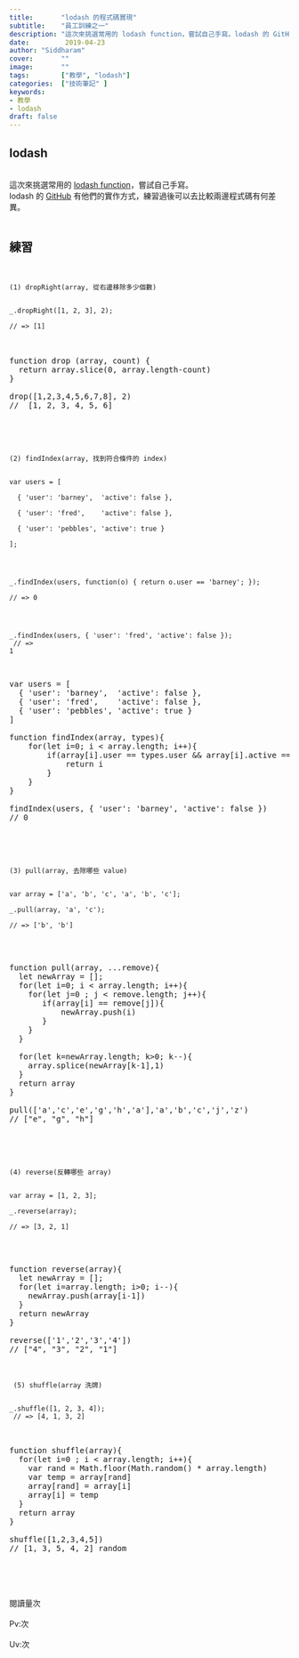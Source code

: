 ```yaml
---
title:       "lodash 的程式碼實現"
subtitle:    "員工訓練之一"
description: "這次來挑選常用的 lodash function，嘗試自己手寫。lodash 的 GitHub 有他們的實作方式，練習過後可以去比較兩邊程式碼有何差異。"
date:         2019-04-23
author: "Siddharam"
cover:       ""
image:       ""
tags:        ["教學", "lodash"]
categories:  ["技術筆記" ]
keywords:
- 教學
- lodash
draft: false
---
```


<article>
<h1>lodash</h1><br>
這次來挑選常用的 <a href='https://lodash.com/'>lodash function</a>，嘗試自己手寫。<br>lodash 的 <a href='https://github.com/lodash/lodash'>GitHub</a> 有他們的實作方式，練習過後可以去比較兩邊程式碼有何差異。<br><br>

<h1>練習</h1><br>
<code>
(1) dropRight(array, 從右邊移除多少個數)<br><br>
_.dropRight([1, 2, 3], 2);<br>
// => [1]
</code><br>

<pre>

function drop (array, count) {
  return array.slice(0, array.length-count)
}

drop([1,2,3,4,5,6,7,8], 2)
//  [1, 2, 3, 4, 5, 6]

</pre><br><br>

<code>
(2) findIndex(array, 找到符合條件的 index)<br><br>
var users = [<br>
  { 'user': 'barney',  'active': false },<br>
  { 'user': 'fred',    'active': false },<br>
  { 'user': 'pebbles', 'active': true }<br>
];<br><br>
 
_.findIndex(users, function(o) { return o.user == 'barney'; });<br>
// => 0<br><br>
 
_.findIndex(users, { 'user': 'fred', 'active': false });<br>
// => 1<br>
</code><br>

<pre>

var users = [ 
  { 'user': 'barney',  'active': false },
  { 'user': 'fred',    'active': false },
  { 'user': 'pebbles', 'active': true }
]

function findIndex(array, types){
    for(let i=0; i < array.length; i++){
        if(array[i].user == types.user && array[i].active == types.active){
            return i
        }
    } 
}

findIndex(users, { 'user': 'barney', 'active': false })
// 0

</pre><br><br>

<code>
(3) pull(array, 去除哪些 value)<br><br>
var array = ['a', 'b', 'c', 'a', 'b', 'c'];<br>
_.pull(array, 'a', 'c');<br>
// => ['b', 'b']<br>
</code><br>

<pre>

function pull(array, ...remove){
  let newArray = [];
  for(let i=0; i < array.length; i++){
    for(let j=0 ; j < remove.length; j++){
       if(array[i] == remove[j]){
           newArray.push(i)
       }
    }
  }<br>
  for(let k=newArray.length; k>0; k--){
    array.splice(newArray[k-1],1)
  }
  return array
}<br>
pull(['a','c','e','g','h','a'],'a','b','c','j','z')
// ["e", "g", "h"]

</pre><br><br>

<code>
(4) reverse(反轉哪些 array)<br><br>
var array = [1, 2, 3];<br>
_.reverse(array);<br>
// => [3, 2, 1]<br>
</code><br>

<pre>

function reverse(array){
  let newArray = [];
  for(let i=array.length; i>0; i--){
    newArray.push(array[i-1])
  }
  return newArray
}<br>
reverse(['1','2','3','4'])
// ["4", "3", "2", "1"]

</pre>

<br><code>
(5) shuffle(array 洗牌)<br><br>
_.shuffle([1, 2, 3, 4]);<br>
// => [4, 1, 3, 2]
</code><br>

<pre><br>
function shuffle(array){
  for(let i=0 ; i < array.length; i++){
    var rand = Math.floor(Math.random() * array.length)
    var temp = array[rand]
    array[rand] = array[i]                      
    array[i] = temp
  }
  return array
} <br>
shuffle([1,2,3,4,5])
// [1, 3, 5, 4, 2] random
<br>
</pre><br>




</article>
<br>
<div id="busuanzi_container_page_pv">
  閱讀量<span id="busuanzi_value_page_pv"></span>次
</div>
&nbsp;&nbsp;
<div id="busuanzi_container_site_pv">
  Pv:<span id="busuanzi_value_site_pv"></span>次
</div>
&nbsp;
<div id="busuanzi_container_site_uv">
  Uv:<span id="busuanzi_value_site_uv"></span>次
</span>
</div>

<script src="../../js/post.js"></script>